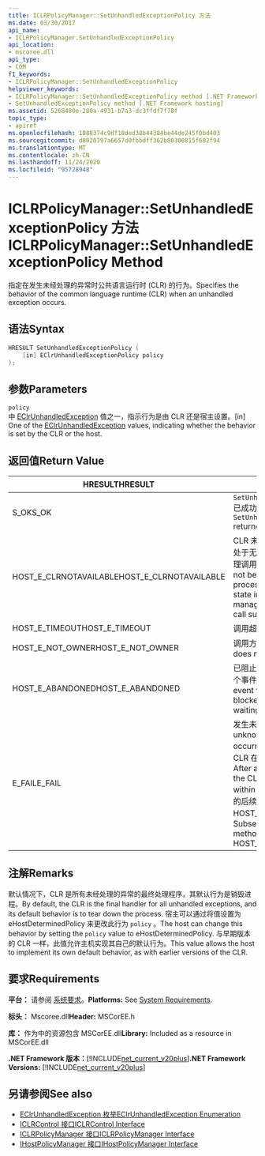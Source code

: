 ```yaml
---
title: ICLRPolicyManager::SetUnhandledExceptionPolicy 方法
ms.date: 03/30/2017
api_name:
- ICLRPolicyManager.SetUnhandledExceptionPolicy
api_location:
- mscoree.dll
api_type:
- COM
f1_keywords:
- ICLRPolicyManager::SetUnhandledExceptionPolicy
helpviewer_keywords:
- ICLRPolicyManager::SetUnhandledExceptionPolicy method [.NET Framework hosting]
- SetUnhandledExceptionPolicy method [.NET Framework hosting]
ms.assetid: 5268480e-280a-4931-b7a3-dc3ffdf7f78f
topic_type:
- apiref
ms.openlocfilehash: 1088374c9df18ded38b44384be44de245f0bd403
ms.sourcegitcommit: d8020797a6657d0fbbdff362b80300815f682f94
ms.translationtype: MT
ms.contentlocale: zh-CN
ms.lasthandoff: 11/24/2020
ms.locfileid: "95728948"
---
```

# <a name="iclrpolicymanagersetunhandledexceptionpolicy-method"></a><span data-ttu-id="da9ca-102">ICLRPolicyManager::SetUnhandledExceptionPolicy 方法</span><span class="sxs-lookup"><span data-stu-id="da9ca-102">ICLRPolicyManager::SetUnhandledExceptionPolicy Method</span></span>

<span data-ttu-id="da9ca-103">指定在发生未经处理的异常时公共语言运行时 (CLR) 的行为。</span><span class="sxs-lookup"><span data-stu-id="da9ca-103">Specifies the behavior of the common language runtime (CLR) when an unhandled exception occurs.</span></span>  
  
## <a name="syntax"></a><span data-ttu-id="da9ca-104">语法</span><span class="sxs-lookup"><span data-stu-id="da9ca-104">Syntax</span></span>  
  
```cpp  
HRESULT SetUnhandledExceptionPolicy (  
    [in] EClrUnhandledExceptionPolicy policy  
);  
```  
  
## <a name="parameters"></a><span data-ttu-id="da9ca-105">参数</span><span class="sxs-lookup"><span data-stu-id="da9ca-105">Parameters</span></span>  

 `policy`  
 <span data-ttu-id="da9ca-106">中 [EClrUnhandledException](eclrunhandledexception-enumeration.md) 值之一，指示行为是由 CLR 还是宿主设置。</span><span class="sxs-lookup"><span data-stu-id="da9ca-106">[in] One of the [EClrUnhandledException](eclrunhandledexception-enumeration.md) values, indicating whether the behavior is set by the CLR or the host.</span></span>  
  
## <a name="return-value"></a><span data-ttu-id="da9ca-107">返回值</span><span class="sxs-lookup"><span data-stu-id="da9ca-107">Return Value</span></span>  
  
|<span data-ttu-id="da9ca-108">HRESULT</span><span class="sxs-lookup"><span data-stu-id="da9ca-108">HRESULT</span></span>|<span data-ttu-id="da9ca-109">说明</span><span class="sxs-lookup"><span data-stu-id="da9ca-109">Description</span></span>|  
|-------------|-----------------|  
|<span data-ttu-id="da9ca-110">S_OK</span><span class="sxs-lookup"><span data-stu-id="da9ca-110">S_OK</span></span>|<span data-ttu-id="da9ca-111">`SetUnhandledExceptionPolicy` 已成功返回。</span><span class="sxs-lookup"><span data-stu-id="da9ca-111">`SetUnhandledExceptionPolicy` returned successfully.</span></span>|  
|<span data-ttu-id="da9ca-112">HOST_E_CLRNOTAVAILABLE</span><span class="sxs-lookup"><span data-stu-id="da9ca-112">HOST_E_CLRNOTAVAILABLE</span></span>|<span data-ttu-id="da9ca-113">CLR 未加载到进程中，或 CLR 处于无法运行托管代码或成功处理调用的状态。</span><span class="sxs-lookup"><span data-stu-id="da9ca-113">The CLR has not been loaded into a process, or the CLR is in a state in which it cannot run managed code or process the call successfully.</span></span>|  
|<span data-ttu-id="da9ca-114">HOST_E_TIMEOUT</span><span class="sxs-lookup"><span data-stu-id="da9ca-114">HOST_E_TIMEOUT</span></span>|<span data-ttu-id="da9ca-115">调用超时。</span><span class="sxs-lookup"><span data-stu-id="da9ca-115">The call timed out.</span></span>|  
|<span data-ttu-id="da9ca-116">HOST_E_NOT_OWNER</span><span class="sxs-lookup"><span data-stu-id="da9ca-116">HOST_E_NOT_OWNER</span></span>|<span data-ttu-id="da9ca-117">调用方不拥有该锁。</span><span class="sxs-lookup"><span data-stu-id="da9ca-117">The caller does not own the lock.</span></span>|  
|<span data-ttu-id="da9ca-118">HOST_E_ABANDONED</span><span class="sxs-lookup"><span data-stu-id="da9ca-118">HOST_E_ABANDONED</span></span>|<span data-ttu-id="da9ca-119">已阻止的线程或纤程正在等待某个事件时，该事件被取消。</span><span class="sxs-lookup"><span data-stu-id="da9ca-119">An event was canceled while a blocked thread or fiber was waiting on it.</span></span>|  
|<span data-ttu-id="da9ca-120">E_FAIL</span><span class="sxs-lookup"><span data-stu-id="da9ca-120">E_FAIL</span></span>|<span data-ttu-id="da9ca-121">发生未知的灾难性故障。</span><span class="sxs-lookup"><span data-stu-id="da9ca-121">An unknown catastrophic failure occurred.</span></span> <span data-ttu-id="da9ca-122">方法返回 E_FAIL 后，CLR 在该进程内将不再可用。</span><span class="sxs-lookup"><span data-stu-id="da9ca-122">After a method returns E_FAIL, the CLR is no longer usable within the process.</span></span> <span data-ttu-id="da9ca-123">对宿主方法的后续调用会返回 HOST_E_CLRNOTAVAILABLE。</span><span class="sxs-lookup"><span data-stu-id="da9ca-123">Subsequent calls to hosting methods return HOST_E_CLRNOTAVAILABLE.</span></span>|  
  
## <a name="remarks"></a><span data-ttu-id="da9ca-124">注解</span><span class="sxs-lookup"><span data-stu-id="da9ca-124">Remarks</span></span>  

 <span data-ttu-id="da9ca-125">默认情况下，CLR 是所有未经处理的异常的最终处理程序，其默认行为是销毁进程。</span><span class="sxs-lookup"><span data-stu-id="da9ca-125">By default, the CLR is the final handler for all unhandled exceptions, and its default behavior is to tear down the process.</span></span> <span data-ttu-id="da9ca-126">宿主可以通过将值设置为 eHostDeterminedPolicy 来更改此行为 `policy` 。</span><span class="sxs-lookup"><span data-stu-id="da9ca-126">The host can change this behavior by setting the `policy` value to eHostDeterminedPolicy.</span></span> <span data-ttu-id="da9ca-127">与早期版本的 CLR 一样，此值允许主机实现其自己的默认行为。</span><span class="sxs-lookup"><span data-stu-id="da9ca-127">This value allows the host to implement its own default behavior, as with earlier versions of the CLR.</span></span>  
  
## <a name="requirements"></a><span data-ttu-id="da9ca-128">要求</span><span class="sxs-lookup"><span data-stu-id="da9ca-128">Requirements</span></span>  

 <span data-ttu-id="da9ca-129">**平台：** 请参阅 [系统要求](../../get-started/system-requirements.md)。</span><span class="sxs-lookup"><span data-stu-id="da9ca-129">**Platforms:** See [System Requirements](../../get-started/system-requirements.md).</span></span>  
  
 <span data-ttu-id="da9ca-130">**标头：** Mscoree.dll</span><span class="sxs-lookup"><span data-stu-id="da9ca-130">**Header:** MSCorEE.h</span></span>  
  
 <span data-ttu-id="da9ca-131">**库：** 作为中的资源包含 MSCorEE.dll</span><span class="sxs-lookup"><span data-stu-id="da9ca-131">**Library:** Included as a resource in MSCorEE.dll</span></span>  
  
 <span data-ttu-id="da9ca-132">**.NET Framework 版本：**[!INCLUDE[net_current_v20plus](../../../../includes/net-current-v20plus-md.md)]</span><span class="sxs-lookup"><span data-stu-id="da9ca-132">**.NET Framework Versions:** [!INCLUDE[net_current_v20plus](../../../../includes/net-current-v20plus-md.md)]</span></span>  
  
## <a name="see-also"></a><span data-ttu-id="da9ca-133">另请参阅</span><span class="sxs-lookup"><span data-stu-id="da9ca-133">See also</span></span>

- [<span data-ttu-id="da9ca-134">EClrUnhandledException 枚举</span><span class="sxs-lookup"><span data-stu-id="da9ca-134">EClrUnhandledException Enumeration</span></span>](eclrunhandledexception-enumeration.md)
- [<span data-ttu-id="da9ca-135">ICLRControl 接口</span><span class="sxs-lookup"><span data-stu-id="da9ca-135">ICLRControl Interface</span></span>](iclrcontrol-interface.md)
- [<span data-ttu-id="da9ca-136">ICLRPolicyManager 接口</span><span class="sxs-lookup"><span data-stu-id="da9ca-136">ICLRPolicyManager Interface</span></span>](iclrpolicymanager-interface.md)
- [<span data-ttu-id="da9ca-137">IHostPolicyManager 接口</span><span class="sxs-lookup"><span data-stu-id="da9ca-137">IHostPolicyManager Interface</span></span>](ihostpolicymanager-interface.md)
